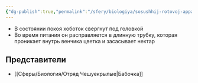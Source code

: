 ```yaml
---
{"dg-publish":true,"permalink":"/sfery/biologiya/sosushhij-rotovoj-apparat/","tags":["Зоология"]}
---
```


- В состоянии покоя хоботок свергнут под головкой
- Во время питания он расправляется в длинную трубку, которая проникает внутрь венчика цветка и засасывает нектар
## Представители 
- [[Сферы/Биология/Отряд Чешуекрылые\|Бабочка]]